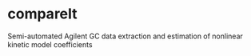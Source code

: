 # compareIt
Semi-automated Agilent GC data extraction and estimation of nonlinear kinetic model coefficients
